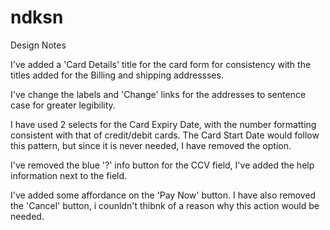 # ndksn

Design Notes

I've added a 'Card Details' title for the card form for consistency with the titles added for the Billing and shipping addressses.

I've change the labels and 'Change' links for the addresses to sentence case for greater legibility.

I have used 2 selects for the Card Expiry Date, with the number formatting consistent with that of credit/debit cards. The Card Start Date would follow this pattern, but since it is never needed, I have removed the option.

I've removed the blue '?' info button for the CCV field, I've added the help information next to the field.

I've added some affordance on the 'Pay Now' button. I have also removed the 'Cancel' button, i counldn't thibnk of a reason why this action would be needed.
